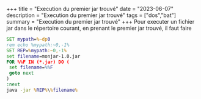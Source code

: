 +++
title = "Execution du premier jar trouvé"
date = "2023-06-07"
description = "Execution du premier jar trouvé"
tags = ["dos","bat"]
summary = "Execution du premier jar trouvé"
+++
Pour executer un fichier jar dans le répertoire courant, en prenant le premier jar trouvé, il faut faire 
```bat
SET mypath=%~dp0
rem echo %mypath:~0,-1%
SET REP=%mypath:~0,-1%
set filename=monjar-1.0.jar
FOR %%F IN (*.jar) DO (
 set filename=%%F
 goto next
)
:next
java -jar %REP%\%filename%
```
                    